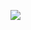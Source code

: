 <a href="https://discord.com/users/1065515693036011530"><img src="https://lanyard.cnrad.dev/api/1065515693036011530" /></a>
